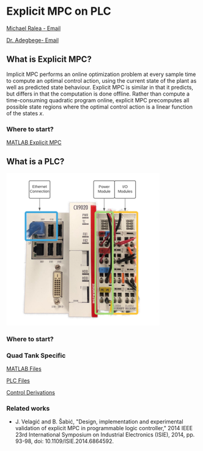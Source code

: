 # Explicit MPC on PLC
[Michael Ralea - Email](mailto:raleam1@tcnj.edu)

[Dr. Adegbege- Email](mailto:adegbega@tcnj.edu)

## What is Explicit MPC?
Implicit MPC performs an online optimization problem at every sample time to compute an optimal control action, using the current state of the plant as well as predicted state behaviour. Explicit MPC is similar in that it predicts, but differs in that the computation is done offline. Rather than compute a time-consuming quadratic program online, explicit MPC precomputes all possible state regions where the optimal control action is a linear function of the states *x*. 

### Where to start?
[MATLAB Explicit MPC](https://www.mathworks.com/help/mpc/ug/explicit-mpc.html)

## What is a PLC?
<img src="https://github.com/andrewralea/Explicit_MPC_on_PLC/blob/master/PLC_Documentation/Figures/CX9020.png" width="400">

### Where to start?


### Quad Tank Specific
[MATLAB Files](https://github.com/andrewralea/Explicit_MPC_on_PLC/tree/master/Quad-Tank/MATLAB_Files)

[PLC Files](https://github.com/andrewralea/Explicit_MPC_on_PLC/tree/master/Quad-Tank/PLC_Files)

[Control Derivations](https://github.com/andrewralea/Explicit_MPC_on_PLC/tree/master/Quad-Tank/Derivations)


### Related works
- J. Velagić and B. Šabić, "Design, implementation and experimental validation of explicit MPC in programmable logic controller," 2014 IEEE 23rd International Symposium on Industrial Electronics (ISIE), 2014, pp. 93-98, doi: 10.1109/ISIE.2014.6864592.
